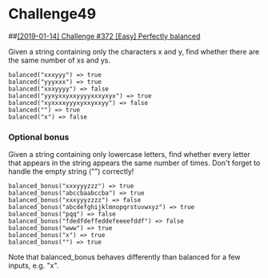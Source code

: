 # Challenge49

##[[2019-01-14] Challenge #372 [Easy] Perfectly balanced](https://www.reddit.com/r/dailyprogrammer/comments/afxxca/20190114_challenge_372_easy_perfectly_balanced/)


Given a string containing only the characters x and y, find whether there are the same number of xs and ys.

```
balanced("xxxyyy") => true
balanced("yyyxxx") => true
balanced("xxxyyyy") => false
balanced("yyxyxxyxxyyyyxxxyxyx") => true
balanced("xyxxxxyyyxyxxyxxyy") => false
balanced("") => true
balanced("x") => false
```
### Optional bonus
Given a string containing only lowercase letters, find whether every letter that appears in the string appears the same number of times. Don't forget to handle the empty string ("") correctly!

```
balanced_bonus("xxxyyyzzz") => true
balanced_bonus("abccbaabccba") => true
balanced_bonus("xxxyyyzzzz") => false
balanced_bonus("abcdefghijklmnopqrstuvwxyz") => true
balanced_bonus("pqq") => false
balanced_bonus("fdedfdeffeddefeeeefddf") => false
balanced_bonus("www") => true
balanced_bonus("x") => true
balanced_bonus("") => true
```

Note that balanced_bonus behaves differently than balanced for a few inputs, e.g. "x".
